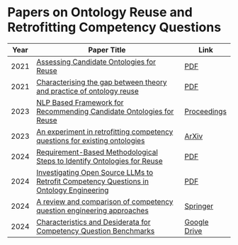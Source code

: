 # Papers on Ontology Reuse and Retrofitting Competency Questions

| Year | Paper Title | Link |
|------|-------------|------|
| 2021 | [Assessing Candidate Ontologies for Reuse](https://ceur-ws.org/Vol-3005/09paper.pdf) | [PDF](https://ceur-ws.org/Vol-3005/09paper.pdf) |
| 2021 | [Characterising the gap between theory and practice of ontology reuse](https://livrepository.liverpool.ac.uk/3142367/1/Characterising_the_Gap_Between_Theory_and_Practice_of_Ontology_Reuse.pdf) | [PDF](https://livrepository.liverpool.ac.uk/3142367/1/Characterising_the_Gap_Between_Theory_and_Practice_of_Ontology_Reuse.pdf) |
| 2023 | [NLP Based Framework for Recommending Candidate Ontologies for Reuse](https://aisb.org.uk/convention-proceedings/) | [Proceedings](https://aisb.org.uk/convention-proceedings/) |
| 2023 | [An experiment in retrofitting competency questions for existing ontologies](https://arxiv.org/abs/2311.05662) | [ArXiv](https://arxiv.org/abs/2311.05662) |
| 2024 | [Requirement-Based Methodological Steps to Identify Ontologies for Reuse](https://livrepository.liverpool.ac.uk/3181826/1/Caise2024-2.pdf) | [PDF](https://livrepository.liverpool.ac.uk/3181826/1/Caise2024-2.pdf) |
| 2024 | [Investigating Open Source LLMs to Retrofit Competency Questions in Ontology Engineering](https://livrepository.liverpool.ac.uk/3184941/) | [PDF](https://livrepository.liverpool.ac.uk/3184941/) |
| 2024 | [A review and comparison of competency question engineering approaches](https://link.springer.com/chapter/10.1007/978-3-031-77792-9_17) | [Springer](https://link.springer.com/chapter/10.1007/978-3-031-77792-9_17) |
| 2024 | [Characteristics and Desiderata for Competency Question Benchmarks](https://drive.google.com/file/d/1nqt5oWV4xGkqk8w1k_IASOH66IVZgsGv/view) | [Google Drive](https://drive.google.com/file/d/1nqt5oWV4xGkqk8w1k_IASOH66IVZgsGv/view) |

